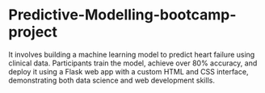 # Predictive-Modelling-bootcamp-project
It involves building a machine learning model to predict heart failure using clinical data. Participants train the model, achieve over 80% accuracy, and deploy it using a Flask web app with a custom HTML and CSS interface, demonstrating both data science and web development skills.

